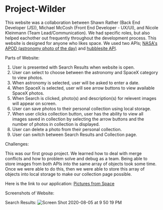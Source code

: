 # Project-Wilder

This website was a collaboration between Shawn Rather (Back End Developer (JS)), Michael McCosh (Front End Developer - UX/UI), and Nicole Kleinmann (Team Lead/Communication).  We had specific roles, but also helped eachother out frequently throughout the development process. This website is designed for anyone who likes space. We used two APIs; [NASA's APOD (astronomy photo of the day)](https://api.nasa.gov/) and [hubblesite API](http://hubblesite.org/api/documentation).

Parts of Website: 
1. User is presented with Search Results when website is open.
2. User can select to choose between the astronomy and SpaceX category to view photos. 
3. When astronomy is selected, user will be asked to enter a date.
4. When SpaceX is selected, user will see arrow buttons to view available SpaceX photos.
5. When Search is clicked, photo(s) and description(s) for relevent images will appear on screen.
6. User can save photos to their personal collection using local storage.
7. When user clicks collection button, user has the ability to view all images saved in collection by selecting the arrow buttons and the number of photos in collection is displayed.
8. User can delete a photo from their personal collection.
9. User can switch between Search Results and Collection page. 


Challenges: 

This was our first group project. We learned how to deal with merge conflicts and how to problem solve and debug as a team.  Being able to store images from both APIs into the same array of objects took some time. Once we were able to do this, then we were able to store this array of objects into local storage to make our collection page possible.

Here is the link to our application: [Pictures from Space](https://nkleinmann.github.io/Project-Wilder/) 

Screenshots of Website: 

Search Results:
![Screen Shot 2020-08-05 at 9 50 19 PM](https://user-images.githubusercontent.com/65608809/89482297-8c14d400-d767-11ea-9b7e-32f7580417aa.png)



